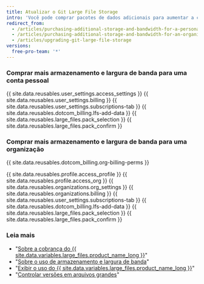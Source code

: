 ```yaml
---
title: Atualizar o Git Large File Storage
intro: 'Você pode comprar pacotes de dados adicionais para aumentar a cota de largura de banda mensal e a capacidade total de armazenamento do {{ site.data.variables.large_files.product_name_short }}.'
redirect_from:
  - /articles/purchasing-additional-storage-and-bandwidth-for-a-personal-account/
  - /articles/purchasing-additional-storage-and-bandwidth-for-an-organization/
  - /articles/upgrading-git-large-file-storage
versions:
  free-pro-team: '*'
---
```


### Comprar mais armazenamento e largura de banda para uma conta pessoal

{{ site.data.reusables.user_settings.access_settings }}
{{ site.data.reusables.user_settings.billing }}
{{ site.data.reusables.user_settings.subscriptions-tab }}
{{ site.data.reusables.dotcom_billing.lfs-add-data }}
{{ site.data.reusables.large_files.pack_selection }}
{{ site.data.reusables.large_files.pack_confirm }}

### Comprar mais armazenamento e largura de banda para uma organização

{{ site.data.reusables.dotcom_billing.org-billing-perms }}

{{ site.data.reusables.profile.access_profile }}
{{ site.data.reusables.profile.access_org }}
{{ site.data.reusables.organizations.org_settings }}
{{ site.data.reusables.organizations.billing }}
{{ site.data.reusables.user_settings.subscriptions-tab }}
{{ site.data.reusables.dotcom_billing.lfs-add-data }}
{{ site.data.reusables.large_files.pack_selection }}
{{ site.data.reusables.large_files.pack_confirm }}

### Leia mais

- "[Sobre a cobrança do {{ site.data.variables.large_files.product_name_long }}](/articles/about-billing-for-git-large-file-storage)"
- "[Sobre o uso de armazenamento e largura de banda](/articles/about-storage-and-bandwidth-usage)"
- "[Exibir o uso do {{ site.data.variables.large_files.product_name_long }}](/articles/viewing-your-git-large-file-storage-usage)"
- "[Controlar versões em arquivos grandes](/articles/versioning-large-files)"
